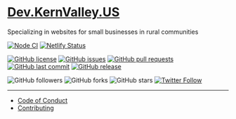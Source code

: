 # [Dev.KernValley.US](https://dev.kernvalley.us)
Specializing in websites for small businesses in rural communities

[![Node CI](https://github.com/kernvalley/dev.kernvalley.us/workflows/Node%20CI/badge.svg)](https://github.com/kernvalley/dev.kernvalley.us/actions)
[![Netlify Status](https://api.netlify.com/api/v1/badges/56c88c0a-8a05-41d8-a7a2-48a868f92f2f/deploy-status)](https://app.netlify.com/sites/angry-leavitt-d91f7f/deploys)

[![GitHub license](https://img.shields.io/github/license/kernvalley/dev.kernvalley.us.svg)](https://github.com/kernvalley/dev.kernvalley.us/blob/master/LICENSE)
[![GitHub issues](https://img.shields.io/github/issues/kernvalley/dev.kernvalley.us.svg)](https://github.com/kernvalley/dev.kernvalley.us/issues)
[![GitHub pull requests](https://img.shields.io/github/issues-pr/kernvalley/dev.kernvalley.us.svg)](https://github.com/kernvalley/dev.kernvalley.us/pulls)
[![GitHub last commit](https://img.shields.io/github/last-commit/kernvalley/dev.kernvalley.us.svg)](https://github.com/kernvalley/dev.kernvalley.us/commits/master)
[![GitHub release](https://img.shields.io/github/release/kernvalley/dev.kernvalley.us.svg)](https://github.com/kernvalley/dev.kernvalley.us/releases)

![GitHub followers](https://img.shields.io/github/followers/kernvalley.svg?style=social)
![GitHub forks](https://img.shields.io/github/forks/kernvalley/dev.kernvalley.us.svg?style=social)
![GitHub stars](https://img.shields.io/github/stars/kernvalley/dev.kernvalley.us.svg?style=social)
[![Twitter Follow](https://img.shields.io/twitter/follow/kern_valley.svg?style=social)](https://twitter.com/kern_valley)
- - -

- [Code of Conduct](./.github/CODE_OF_CONDUCT.md)
- [Contributing](./.github/CONTRIBUTING.md)
<!-- - [Security Policy](./.github/SECURITY.md) -->
